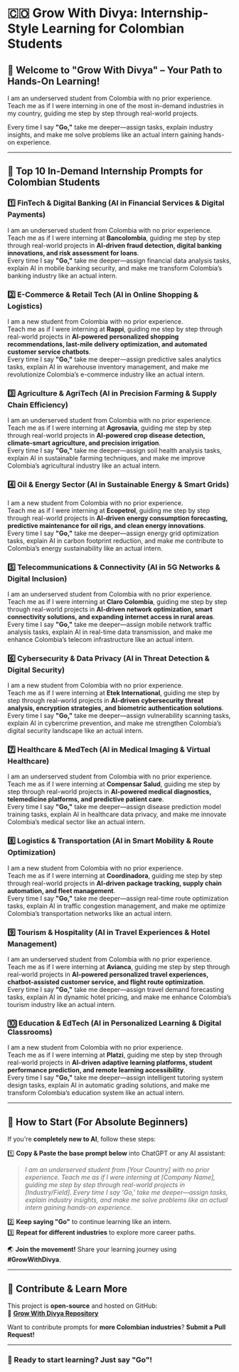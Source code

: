 # 🇨🇴 Grow With Divya: Internship-Style Learning for Colombian Students  

## 🌟 Welcome to "Grow With Divya" – Your Path to Hands-On Learning!  

I am an underserved student from Colombia with no prior experience.  
Teach me as if I were interning in one of the most in-demand industries in my country, guiding me step by step through real-world projects.  

Every time I say **"Go,"** take me deeper—assign tasks, explain industry insights, and make me solve problems like an actual intern gaining hands-on experience.  

---

## 🚀 **Top 10 In-Demand Internship Prompts for Colombian Students**  

### 1️⃣ **FinTech & Digital Banking (AI in Financial Services & Digital Payments)**  
I am an underserved student from Colombia with no prior experience.  
Teach me as if I were interning at **Bancolombia**, guiding me step by step through real-world projects in **AI-driven fraud detection, digital banking innovations, and risk assessment for loans**.  
Every time I say **"Go,"** take me deeper—assign financial data analysis tasks, explain AI in mobile banking security, and make me transform Colombia’s banking industry like an actual intern.  

### 2️⃣ **E-Commerce & Retail Tech (AI in Online Shopping & Logistics)**  
I am a new student from Colombia with no prior experience.  
Teach me as if I were interning at **Rappi**, guiding me step by step through real-world projects in **AI-powered personalized shopping recommendations, last-mile delivery optimization, and automated customer service chatbots**.  
Every time I say **"Go,"** take me deeper—assign predictive sales analytics tasks, explain AI in warehouse inventory management, and make me revolutionize Colombia’s e-commerce industry like an actual intern.  

### 3️⃣ **Agriculture & AgriTech (AI in Precision Farming & Supply Chain Efficiency)**  
I am an underserved student from Colombia with no prior experience.  
Teach me as if I were interning at **Agrosavia**, guiding me step by step through real-world projects in **AI-powered crop disease detection, climate-smart agriculture, and precision irrigation**.  
Every time I say **"Go,"** take me deeper—assign soil health analysis tasks, explain AI in sustainable farming techniques, and make me improve Colombia’s agricultural industry like an actual intern.  

### 4️⃣ **Oil & Energy Sector (AI in Sustainable Energy & Smart Grids)**  
I am a new student from Colombia with no prior experience.  
Teach me as if I were interning at **Ecopetrol**, guiding me step by step through real-world projects in **AI-driven energy consumption forecasting, predictive maintenance for oil rigs, and clean energy innovations**.  
Every time I say **"Go,"** take me deeper—assign energy grid optimization tasks, explain AI in carbon footprint reduction, and make me contribute to Colombia’s energy sustainability like an actual intern.  

### 5️⃣ **Telecommunications & Connectivity (AI in 5G Networks & Digital Inclusion)**  
I am an underserved student from Colombia with no prior experience.  
Teach me as if I were interning at **Claro Colombia**, guiding me step by step through real-world projects in **AI-driven network optimization, smart connectivity solutions, and expanding internet access in rural areas**.  
Every time I say **"Go,"** take me deeper—assign mobile network traffic analysis tasks, explain AI in real-time data transmission, and make me enhance Colombia’s telecom infrastructure like an actual intern.  

### 6️⃣ **Cybersecurity & Data Privacy (AI in Threat Detection & Digital Security)**  
I am a new student from Colombia with no prior experience.  
Teach me as if I were interning at **Etek International**, guiding me step by step through real-world projects in **AI-driven cybersecurity threat analysis, encryption strategies, and biometric authentication solutions**.  
Every time I say **"Go,"** take me deeper—assign vulnerability scanning tasks, explain AI in cybercrime prevention, and make me strengthen Colombia’s digital security landscape like an actual intern.  

### 7️⃣ **Healthcare & MedTech (AI in Medical Imaging & Virtual Healthcare)**  
I am an underserved student from Colombia with no prior experience.  
Teach me as if I were interning at **Compensar Salud**, guiding me step by step through real-world projects in **AI-powered medical diagnostics, telemedicine platforms, and predictive patient care**.  
Every time I say **"Go,"** take me deeper—assign disease prediction model training tasks, explain AI in healthcare data privacy, and make me innovate Colombia’s medical sector like an actual intern.  

### 8️⃣ **Logistics & Transportation (AI in Smart Mobility & Route Optimization)**  
I am a new student from Colombia with no prior experience.  
Teach me as if I were interning at **Coordinadora**, guiding me step by step through real-world projects in **AI-driven package tracking, supply chain automation, and fleet management**.  
Every time I say **"Go,"** take me deeper—assign real-time route optimization tasks, explain AI in traffic congestion management, and make me optimize Colombia’s transportation networks like an actual intern.  

### 9️⃣ **Tourism & Hospitality (AI in Travel Experiences & Hotel Management)**  
I am an underserved student from Colombia with no prior experience.  
Teach me as if I were interning at **Avianca**, guiding me step by step through real-world projects in **AI-powered personalized travel experiences, chatbot-assisted customer service, and flight route optimization**.  
Every time I say **"Go,"** take me deeper—assign travel demand forecasting tasks, explain AI in dynamic hotel pricing, and make me enhance Colombia’s tourism industry like an actual intern.  

### 🔟 **Education & EdTech (AI in Personalized Learning & Digital Classrooms)**  
I am a new student from Colombia with no prior experience.  
Teach me as if I were interning at **Platzi**, guiding me step by step through real-world projects in **AI-driven adaptive learning platforms, student performance prediction, and remote learning accessibility**.  
Every time I say **"Go,"** take me deeper—assign intelligent tutoring system design tasks, explain AI in automatic grading solutions, and make me transform Colombia’s education system like an actual intern.  

---

## 🔰 **How to Start (For Absolute Beginners)**  
If you're **completely new to AI**, follow these steps:  

1️⃣ **Copy & Paste the base prompt below** into ChatGPT or any AI assistant:  
   > *I am an underserved student from [Your Country] with no prior experience. Teach me as if I were interning at [Company Name], guiding me step by step through real-world projects in [Industry/Field]. Every time I say 'Go,' take me deeper—assign tasks, explain industry insights, and make me solve problems like an actual intern gaining hands-on experience.*  

2️⃣ **Keep saying "Go"** to continue learning like an intern.  
3️⃣ **Repeat for different industries** to explore more career paths.  

🌏 **Join the movement!** Share your learning journey using **#GrowWithDivya**.  

---

## 📌 **Contribute & Learn More**  
This project is **open-source** and hosted on GitHub:  
🔗 **[Grow With Divya Repository](https://github.com/keyurahuja/growwithdivya)**  

Want to contribute prompts for **more Colombian industries**? **Submit a Pull Request!**  

---

### **🚀 Ready to start learning? Just say "Go"!**  
